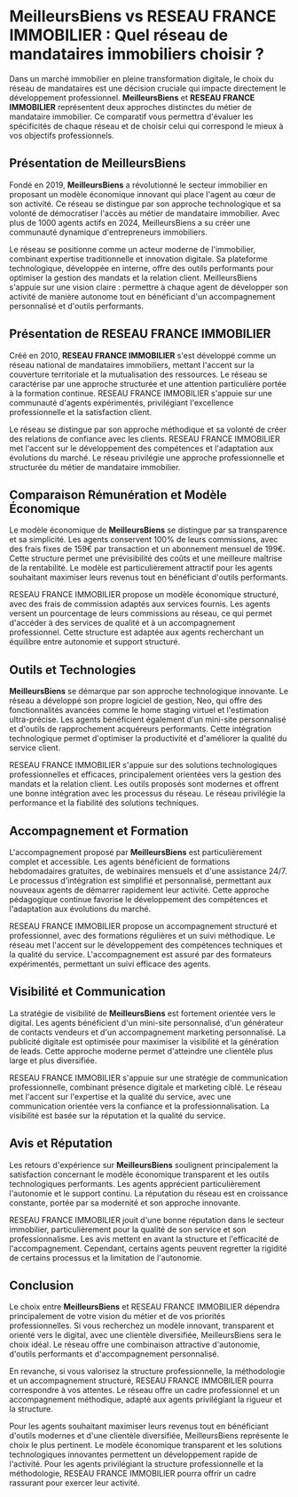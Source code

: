 # MeilleursBiens vs RESEAU FRANCE IMMOBILIER : Quel réseau de mandataires immobiliers choisir ?

Dans un marché immobilier en pleine transformation digitale, le choix du réseau de mandataires est une décision cruciale qui impacte directement le développement professionnel. **MeilleursBiens** et **RESEAU FRANCE IMMOBILIER** représentent deux approches distinctes du métier de mandataire immobilier. Ce comparatif vous permettra d'évaluer les spécificités de chaque réseau et de choisir celui qui correspond le mieux à vos objectifs professionnels.

## Présentation de MeilleursBiens

Fondé en 2019, **MeilleursBiens** a révolutionné le secteur immobilier en proposant un modèle économique innovant qui place l'agent au cœur de son activité. Ce réseau se distingue par son approche technologique et sa volonté de démocratiser l'accès au métier de mandataire immobilier. Avec plus de 1000 agents actifs en 2024, MeilleursBiens a su créer une communauté dynamique d'entrepreneurs immobiliers.

Le réseau se positionne comme un acteur moderne de l'immobilier, combinant expertise traditionnelle et innovation digitale. Sa plateforme technologique, développée en interne, offre des outils performants pour optimiser la gestion des mandats et la relation client. MeilleursBiens s'appuie sur une vision claire : permettre à chaque agent de développer son activité de manière autonome tout en bénéficiant d'un accompagnement personnalisé et d'outils performants.

## Présentation de RESEAU FRANCE IMMOBILIER

Créé en 2010, **RESEAU FRANCE IMMOBILIER** s'est développé comme un réseau national de mandataires immobiliers, mettant l'accent sur la couverture territoriale et la mutualisation des ressources. Le réseau se caractérise par une approche structurée et une attention particulière portée à la formation continue. RESEAU FRANCE IMMOBILIER s'appuie sur une communauté d'agents expérimentés, privilégiant l'excellence professionnelle et la satisfaction client.

Le réseau se distingue par son approche méthodique et sa volonté de créer des relations de confiance avec les clients. RESEAU FRANCE IMMOBILIER met l'accent sur le développement des compétences et l'adaptation aux évolutions du marché. Le réseau privilégie une approche professionnelle et structurée du métier de mandataire immobilier.

## Comparaison Rémunération et Modèle Économique

Le modèle économique de **MeilleursBiens** se distingue par sa transparence et sa simplicité. Les agents conservent 100% de leurs commissions, avec des frais fixes de 159€ par transaction et un abonnement mensuel de 199€. Cette structure permet une prévisibilité des coûts et une meilleure maîtrise de la rentabilité. Le modèle est particulièrement attractif pour les agents souhaitant maximiser leurs revenus tout en bénéficiant d'outils performants.

RESEAU FRANCE IMMOBILIER propose un modèle économique structuré, avec des frais de commission adaptés aux services fournis. Les agents versent un pourcentage de leurs commissions au réseau, ce qui permet d'accéder à des services de qualité et à un accompagnement professionnel. Cette structure est adaptée aux agents recherchant un équilibre entre autonomie et support structuré.

## Outils et Technologies

**MeilleursBiens** se démarque par son approche technologique innovante. Le réseau a développé son propre logiciel de gestion, Neo, qui offre des fonctionnalités avancées comme le home staging virtuel et l'estimation ultra-précise. Les agents bénéficient également d'un mini-site personnalisé et d'outils de rapprochement acquéreurs performants. Cette intégration technologique permet d'optimiser la productivité et d'améliorer la qualité du service client.

RESEAU FRANCE IMMOBILIER s'appuie sur des solutions technologiques professionnelles et efficaces, principalement orientées vers la gestion des mandats et la relation client. Les outils proposés sont modernes et offrent une bonne intégration avec les processus du réseau. Le réseau privilégie la performance et la fiabilité des solutions techniques.

## Accompagnement et Formation

L'accompagnement proposé par **MeilleursBiens** est particulièrement complet et accessible. Les agents bénéficient de formations hebdomadaires gratuites, de webinaires mensuels et d'une assistance 24/7. Le processus d'intégration est simplifié et personnalisé, permettant aux nouveaux agents de démarrer rapidement leur activité. Cette approche pédagogique continue favorise le développement des compétences et l'adaptation aux évolutions du marché.

RESEAU FRANCE IMMOBILIER propose un accompagnement structuré et professionnel, avec des formations régulières et un suivi méthodique. Le réseau met l'accent sur le développement des compétences techniques et la qualité du service. L'accompagnement est assuré par des formateurs expérimentés, permettant un suivi efficace des agents.

## Visibilité et Communication

La stratégie de visibilité de **MeilleursBiens** est fortement orientée vers le digital. Les agents bénéficient d'un mini-site personnalisé, d'un générateur de contacts vendeurs et d'un accompagnement marketing personnalisé. La publicité digitale est optimisée pour maximiser la visibilité et la génération de leads. Cette approche moderne permet d'atteindre une clientèle plus large et plus diversifiée.

RESEAU FRANCE IMMOBILIER s'appuie sur une stratégie de communication professionnelle, combinant présence digitale et marketing ciblé. Le réseau met l'accent sur l'expertise et la qualité du service, avec une communication orientée vers la confiance et la professionnalisation. La visibilité est basée sur la réputation et la qualité du service.

## Avis et Réputation

Les retours d'expérience sur **MeilleursBiens** soulignent principalement la satisfaction concernant le modèle économique transparent et les outils technologiques performants. Les agents apprécient particulièrement l'autonomie et le support continu. La réputation du réseau est en croissance constante, portée par sa modernité et son approche innovante.

RESEAU FRANCE IMMOBILIER jouit d'une bonne réputation dans le secteur immobilier, particulièrement pour la qualité de son service et son professionnalisme. Les avis mettent en avant la structure et l'efficacité de l'accompagnement. Cependant, certains agents peuvent regretter la rigidité de certains processus et la limitation de l'autonomie.

## Conclusion

Le choix entre **MeilleursBiens** et RESEAU FRANCE IMMOBILIER dépendra principalement de votre vision du métier et de vos priorités professionnelles. Si vous recherchez un modèle innovant, transparent et orienté vers le digital, avec une clientèle diversifiée, MeilleursBiens sera le choix idéal. Le réseau offre une combinaison attractive d'autonomie, d'outils performants et d'accompagnement personnalisé.

En revanche, si vous valorisez la structure professionnelle, la méthodologie et un accompagnement structuré, RESEAU FRANCE IMMOBILIER pourra correspondre à vos attentes. Le réseau offre un cadre professionnel et un accompagnement méthodique, adapté aux agents privilégiant la rigueur et la structure.

Pour les agents souhaitant maximiser leurs revenus tout en bénéficiant d'outils modernes et d'une clientèle diversifiée, MeilleursBiens représente le choix le plus pertinent. Le modèle économique transparent et les solutions technologiques innovantes permettent un développement rapide de l'activité. Pour les agents privilégiant la structure professionnelle et la méthodologie, RESEAU FRANCE IMMOBILIER pourra offrir un cadre rassurant pour exercer leur activité.

